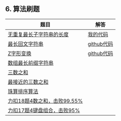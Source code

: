 ## 6. 算法刷题

|题目|解答  |
|--|--|
|[无重复最长子字符串的长度](https://leetcode-cn.com/problems/longest-substring-without-repeating-characters/submissions/)  |  [我的代码](https://github.com/HouChenggong/springboot_dubbo/blob/master/tools/src/main/java/cn/net/health/tools/str/LengthOfLongestSubstring.java)|
|[最长回文字符串](https://leetcode-cn.com/problems/longest-palindromic-substring/)| [github代码](https://github.com/HouChenggong/springboot_dubbo/blob/master/tools/src/main/java/cn/net/health/tools/str/LongestPalindrome.java)  |
|[Z字形变换](https://leetcode-cn.com/problems/zigzag-conversion/)|[github代码](https://github.com/HouChenggong/springboot_dubbo/commit/2a17b3de081d26386e0160ae0a5a6d6635d74658)|
|[数组最长前缀字符串](https://github.com/HouChenggong/springboot_dubbo/blob/master/tools/src/main/java/cn/net/health/tools/list/ZuiChang.java)||
|[三数之和](https://github.com/HouChenggong/springboot_dubbo/blob/master/tools/src/main/java/cn/net/health/tools/list/SanShu.java)||
|[最接近的三数之和](https://github.com/HouChenggong/springboot_dubbo/blob/master/tools/src/main/java/cn/net/health/tools/list/SanShu.java)||
|[珠算排序算法](https://github.com/HouChenggong/springboot_dubbo/blob/master/tools/src/main/java/cn/net/health/tools/list/ThreadSort.java)||
|[力扣18题4数之和，击败99.55%](https://github.com/HouChenggong/springboot_dubbo/blob/master/tools/src/main/java/cn/net/health/tools/list/SiShu3)||
|[力扣17题4键盘组合，击败95%](https://github.com/HouChenggong/springboot_dubbo/blob/master/tools/src/main/java/cn/net/health/tools/list/JianPan.java)||
